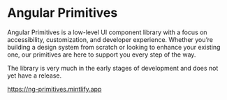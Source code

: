 # Angular Primitives

Angular Primitives is a low-level UI component library with a focus on accessibility, customization, and developer experience. Whether you’re building a design system from scratch or looking to enhance your existing one, our primitives are here to support you every step of the way.

The library is very much in the early stages of development and does not yet have a release.

https://ng-primitives.mintlify.app
